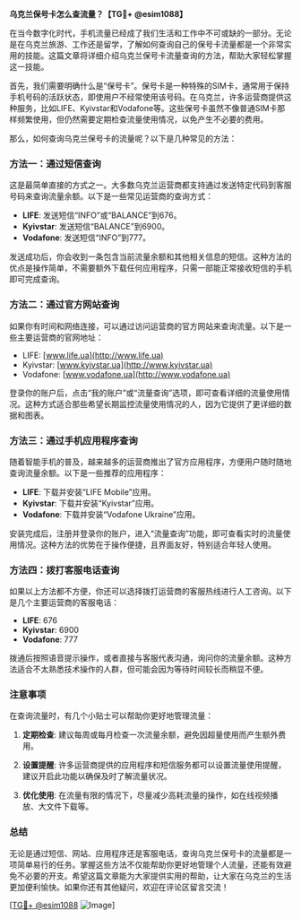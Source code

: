**乌克兰保号卡怎么查流量？【TG💪+ @esim1088】**

在当今数字化时代，手机流量已经成了我们生活和工作中不可或缺的一部分。无论是在乌克兰旅游、工作还是留学，了解如何查询自己的保号卡流量都是一个非常实用的技能。这篇文章将详细介绍乌克兰保号卡流量查询的方法，帮助大家轻松掌握这一技能。

首先，我们需要明确什么是“保号卡”。保号卡是一种特殊的SIM卡，通常用于保持手机号码的活跃状态，即使用户不经常使用该号码。在乌克兰，许多运营商提供这种服务，比如LIFE、Kyivstar和Vodafone等。这些保号卡虽然不像普通SIM卡那样频繁使用，但仍然需要定期检查流量使用情况，以免产生不必要的费用。

那么，如何查询乌克兰保号卡的流量呢？以下是几种常见的方法：

### 方法一：通过短信查询

这是最简单直接的方式之一。大多数乌克兰运营商都支持通过发送特定代码到客服号码来查询流量余额。以下是一些常见运营商的查询方式：

- **LIFE**: 发送短信“INFO”或“BALANCE”到676。
- **Kyivstar**: 发送短信“BALANCE”到6900。
- **Vodafone**: 发送短信“INFO”到777。

发送成功后，你会收到一条包含当前流量余额和其他相关信息的短信。这种方法的优点是操作简单，不需要额外下载任何应用程序，只需一部能正常接收短信的手机即可完成查询。

### 方法二：通过官方网站查询

如果你有时间和网络连接，可以通过访问运营商的官方网站来查询流量。以下是一些主要运营商的官网地址：

- LIFE: [www.life.ua](http://www.life.ua)
- Kyivstar: [www.kyivstar.ua](http://www.kyivstar.ua)
- Vodafone: [www.vodafone.ua](http://www.vodafone.ua)

登录你的账户后，点击“我的账户”或“流量查询”选项，即可查看详细的流量使用情况。这种方式适合那些希望长期监控流量使用情况的人，因为它提供了更详细的数据和图表。

### 方法三：通过手机应用程序查询

随着智能手机的普及，越来越多的运营商推出了官方应用程序，方便用户随时随地查询流量余额。以下是一些推荐的应用程序：

- **LIFE**: 下载并安装“LIFE Mobile”应用。
- **Kyivstar**: 下载并安装“Kyivstar”应用。
- **Vodafone**: 下载并安装“Vodafone Ukraine”应用。

安装完成后，注册并登录你的账户，进入“流量查询”功能，即可查看实时的流量使用情况。这种方法的优势在于操作便捷，且界面友好，特别适合年轻人使用。

### 方法四：拨打客服电话查询

如果以上方法都不方便，你还可以选择拨打运营商的客服热线进行人工咨询。以下是几个主要运营商的客服电话：

- **LIFE**: 676
- **Kyivstar**: 6900
- **Vodafone**: 777

拨通后按照语音提示操作，或者直接与客服代表沟通，询问你的流量余额。这种方法适合不太熟悉技术操作的人群，但可能会因为等待时间较长而稍显不便。

### 注意事项

在查询流量时，有几个小贴士可以帮助你更好地管理流量：

1. **定期检查**: 建议每周或每月检查一次流量余额，避免因超量使用而产生额外费用。
   
2. **设置提醒**: 许多运营商提供的应用程序和短信服务都可以设置流量使用提醒，建议开启此功能以确保及时了解流量状况。

3. **优化使用**: 在流量有限的情况下，尽量减少高耗流量的操作，如在线视频播放、大文件下载等。

### 总结

无论是通过短信、网站、应用程序还是客服电话，查询乌克兰保号卡的流量都是一项简单易行的任务。掌握这些方法不仅能帮助你更好地管理个人流量，还能有效避免不必要的开支。希望这篇文章能为大家提供实用的帮助，让大家在乌克兰的生活更加便利愉快。如果你还有其他疑问，欢迎在评论区留言交流！

[[TG💪+ @esim1088](https://t.me/s/esim1088) ![Image](https://i.postimg.cc/4NQfJmqS/Snipaste-2025-05-13-00-14-12.png)]